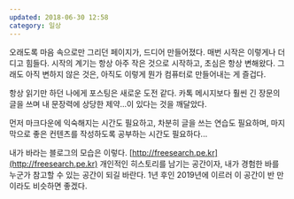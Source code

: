 ```yaml
---
updated: 2018-06-30 12:58
category: 일상
---
```


오래도록 마음 속으로만 그리던 페이지가, 드디어 만들어졌다.
매번 시작은 이렇게나 더디고 힘들다.
시작의 계기는 항상 아주 작은 것으로 시작하고, 초심은 항상 변해왔다.
그래도 아직 변하지 않은 것은, 아직도 이렇게 뭔가 컴퓨터로 만들어내는 게 즐겁다.

항상 읽기만 하던 나에게 포스팅은 새로운 도전 같다.
카톡 메시지보다 훨씬 긴 장문의 글을 쓰며
내 문장력에 상당한 제약...이 있다는 것을 깨달았다.

먼저 마크다운에 익숙해지는 시간도 필요하고,
차분히 글을 쓰는 연습도 필요하며,
마지막으로 좋은 컨텐츠를 작성하도록 공부하는 시간도 필요하다...

내가 바라는 블로그의 모습은 이렇다. [http://freesearch.pe.kr](http://freesearch.pe.kr)
개인적인 히스토리를 남기는 공간이자, 내가 경험한 바를 누군가 참고할 수 있는 공간이 되길 바란다.
1년 후인 2019년에 이르러 이 공간이
반 만이라도 비슷하면 좋겠다.
